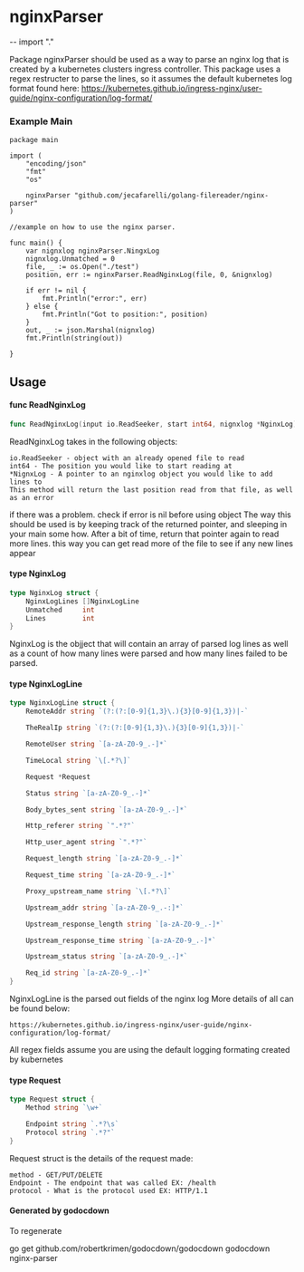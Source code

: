 # nginxParser
--
    import "."

Package nginxParser should be used as a way to parse an nginx log that is
created by a kubernetes clusters ingress controller. This package uses a regex
restructer to parse the lines, so it assumes the default kubernetes log format
found here:
https://kubernetes.github.io/ingress-nginx/user-guide/nginx-configuration/log-format/
### Example Main

    package main

    import (
    	"encoding/json"
    	"fmt"
    	"os"

    	nginxParser "github.com/jecafarelli/golang-filereader/nginx-parser"
    )

    //example on how to use the nginx parser.

    func main() {
    	var nignxlog nginxParser.NingxLog
    	nignxlog.Unmatched = 0
    	file, _ := os.Open("./test")
    	position, err := nginxParser.ReadNginxLog(file, 0, &nignxlog)

    	if err != nil {
    		fmt.Println("error:", err)
    	} else {
    		fmt.Println("Got to position:", position)
    	}
    	out, _ := json.Marshal(nignxlog)
    	fmt.Println(string(out))

    }

## Usage

#### func  ReadNginxLog

```go
func ReadNginxLog(input io.ReadSeeker, start int64, nignxlog *NginxLog) (int64, error)
```
ReadNginxLog takes in the following objects:

    io.ReadSeeker - object with an already opened file to read
    int64 - The position you would like to start reading at
    *NignxLog - A pointer to an nginxlog object you would like to add lines to
    This method will return the last position read from that file, as well as an error

if there was a problem. check if error is nil before using object The way this
should be used is by keeping track of the returned pointer, and sleeping in your
main some how. After a bit of time, return that pointer again to read more
lines. this way you can get read more of the file to see if any new lines appear

#### type NginxLog

```go
type NginxLog struct {
	NginxLogLines []NginxLogLine
	Unmatched     int
	Lines         int
}
```

NginxLog is the objject that will contain an array of parsed log lines as well
as a count of how many lines were parsed and how many lines failed to be parsed.

#### type NginxLogLine

```go
type NginxLogLine struct {
	RemoteAddr string `(?:(?:[0-9]{1,3}\.){3}[0-9]{1,3})|-`

	TheRealIp string `(?:(?:[0-9]{1,3}\.){3}[0-9]{1,3})|-`

	RemoteUser string `[a-zA-Z0-9_.-]*`

	TimeLocal string `\[.*?\]`

	Request *Request

	Status string `[a-zA-Z0-9_.-]*`

	Body_bytes_sent string `[a-zA-Z0-9_.-]*`

	Http_referer string `".*?"`

	Http_user_agent string `".*?"`

	Request_length string `[a-zA-Z0-9_.-]*`

	Request_time string `[a-zA-Z0-9_.-]*`

	Proxy_upstream_name string `\[.*?\]`

	Upstream_addr string `[a-zA-Z0-9_.-:]*`

	Upstream_response_length string `[a-zA-Z0-9_.-]*`

	Upstream_response_time string `[a-zA-Z0-9_.-]*`

	Upstream_status string `[a-zA-Z0-9_.-]*`

	Req_id string `[a-zA-Z0-9_.-]*`
}
```

NginxLogLine is the parsed out fields of the nginx log More details of all can
be found below:

    https://kubernetes.github.io/ingress-nginx/user-guide/nginx-configuration/log-format/

All regex fields assume you are using the default logging formating created by
kubernetes

#### type Request

```go
type Request struct {
	Method string `\w+`

	Endpoint string `.*?\s`
	Protocol string `.*?"`
}
```

Request struct is the details of the request made:

    method - GET/PUT/DELETE
    Endpoint - The endpoint that was called EX: /health
    protocol - What is the protocol used EX: HTTP/1.1

#### Generated by godocdown
To regenerate

go get github.com/robertkrimen/godocdown/godocdown
godocdown nginx-parser
